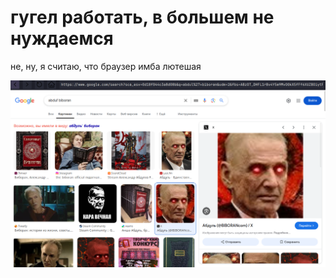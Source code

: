# гугел работать, в большем не нуждаемся
не, ну, я считаю, что браузер имба лютешая 

![KARTINA](screen.png)
